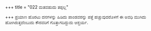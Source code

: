 +++
title = "022 ಮತವಹುದು ತಪ್ಪಲ್ಲ"

+++
ಪ್ರಯಾಣ ಹೊರಟು ದನಗಳನ್ನು ಹಿಡಿದು ಪಾಂಡವರನ್ನು ಪತ್ತೆ ಹಚ್ಚುವುದರೊಳಗೆ ಈ ಅವಧಿ ಮುಗಿದು ಹೋಗಿರುತ್ತದೆಂಬುದು ಕೌರವರಿಗೆ ಗೊತ್ತಾಗದಿದ್ದುದು ಆಶ್ಚರ್ಯ.